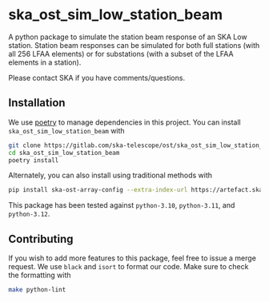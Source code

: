 # ska_ost_sim_low_station_beam

A python package to simulate the station beam response of an SKA Low station.
Station beam responses can be simulated for both full stations (with all 256 LFAA elements)
or for substations (with a subset of the LFAA elements in a station).

Please contact SKA if you have comments/questions.

Installation
------------

We use [poetry](https://python-poetry.org/docs/basic-usage/) to manage dependencies in this project. 
You can install `ska_ost_sim_low_station_beam` with

```bash
git clone https://gitlab.com/ska-telescope/ost/ska_ost_sim_low_station_beam.git
cd ska_ost_sim_low_station_beam
poetry install
```

Alternately, you can also install using traditional methods with
```bash
pip install ska-ost-array-config --extra-index-url https://artefact.skao.int/repository/pypi-internal/simple
```


This package has been tested against `python-3.10`, `python-3.11`, and `python-3.12`.

Contributing
------------

If you wish to add more features to this package, feel free to issue a merge request.
We use `black` and `isort` to format our code. Make sure to check the formatting with
```bash
make python-lint
```